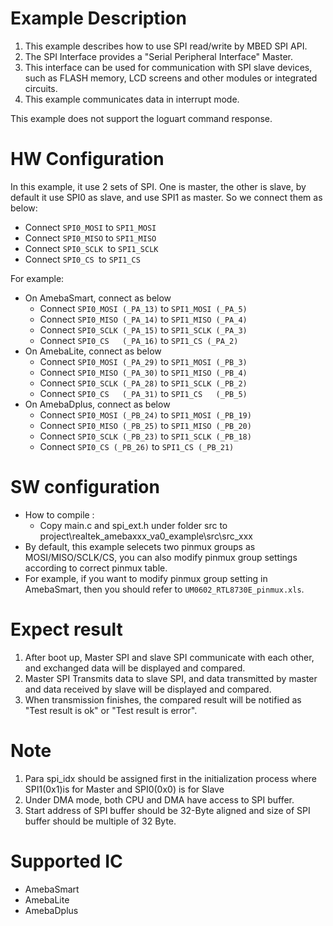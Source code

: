 # Example Description

1. This example describes how to use SPI read/write by MBED SPI API.
2. The SPI Interface provides a "Serial Peripheral Interface" Master.
3. This interface can be used for communication with SPI slave devices, such as FLASH memory, LCD screens and other modules or integrated circuits.
4. This example communicates data in interrupt mode.

This example does not support the loguart command response.

# HW Configuration

In this example, it use 2 sets of SPI. One is master, the other is slave, by default it use SPI0 as slave, and use SPI1 as master. So we connect them as below:

- Connect `SPI0_MOSI` to `SPI1_MOSI`
- Connect `SPI0_MISO` to `SPI1_MISO`
- Connect `SPI0_SCLK `to `SPI1_SCLK`
- Connect `SPI0_CS `to `SPI1_CS`

For example:

- On AmebaSmart, connect as below
  - Connect `SPI0_MOSI (_PA_13)` to `SPI1_MOSI (_PA_5)`
  - Connect `SPI0_MISO (_PA_14)` to `SPI1_MISO (_PA_4)`
  - Connect `SPI0_SCLK (_PA_15)` to `SPI1_SCLK (_PA_3)`
  - Connect `SPI0_CS   (_PA_16)` to `SPI1_CS (_PA_2)`
- On AmebaLite, connect as below
  - Connect `SPI0_MOSI (_PA_29)` to `SPI1_MOSI (_PB_3)`
  - Connect `SPI0_MISO (_PA_30)` to `SPI1_MISO (_PB_4)`
  - Connect `SPI0_SCLK (_PA_28)` to `SPI1_SCLK (_PB_2)`
  - Connect `SPI0_CS   (_PA_31)` to `SPI1_CS   (_PB_5)`
- On AmebaDplus, connect as below
  - Connect `SPI0_MOSI (_PB_24)` to `SPI1_MOSI (_PB_19)`
  - Connect `SPI0_MISO (_PB_25)` to `SPI1_MISO (_PB_20)`
  - Connect `SPI0_SCLK (_PB_23)` to `SPI1_SCLK (_PB_18)`
  - Connect `SPI0_CS (_PB_26)` to `SPI1_CS (_PB_21)`

# SW configuration

- How to compile :
  - Copy main.c and spi_ext.h under folder src to project\realtek_amebaxxx_va0_example\src\src_xxx
- By default, this example selecets two pinmux groups as MOSI/MISO/SCLK/CS, you can also modify pinmux group settings according to correct pinmux table.
- For example, if you want to modify pinmux group setting in AmebaSmart, then you should refer to `UM0602_RTL8730E_pinmux.xls`.

# Expect result

1. After boot up, Master SPI and slave SPI communicate with each other, and exchanged data will be displayed and compared.
2. Master SPI Transmits data to slave SPI, and data transmitted by master and data received by slave will be displayed and compared.
3. When transmission finishes, the compared result will be notified as "Test result is ok" or "Test result is error".

# Note

1. Para spi_idx should be assigned first in the initialization process where SPI1(0x1)is for Master and SPI0(0x0) is for Slave
2. Under DMA mode, both CPU and DMA have access to SPI buffer.
3. Start address of SPI buffer should be 32-Byte aligned and size of SPI buffer should be multiple of 32 Byte.

# Supported IC

- AmebaSmart
- AmebaLite
- AmebaDplus
